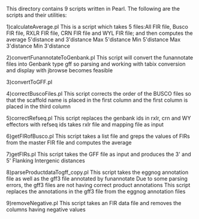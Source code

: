 This directory contains 9 scripts written in Pearl.
The following are the scripts and their utilities:

1)calculateAverage.pl 
This is a script which takes 5 files:All FIR file, Busco FIR file, RXLR FIR file, CRN FIR file and WYL FIR file; and then computes the average 5'distance and 3'distance Max 5'distance Min 5'distance Max 3'distance Min 3'distance

2)convertFunannotateToGenbank.pl
This script will convert the funannotate files into Genbank type gff so parsing and working with tabix conversion and display with jbrowse becomes feasible

3)convertToGFF.pl

4)correctBuscoFiles.pl
This script corrects the order of the BUSCO files so that the scaffold name is placed in the first column and the first column is placed in the third column

5)correctRefseq.pl
This script  replaces the genbank ids in rxlr, crn and WY effectors with refseq ids takes rxlr file and mapping file as input

6)getFIRofBusco.pl
This script takes a list file and greps the values of FIRs from the master FIR file and computes the average

7)getFIRs.pl
This script takes the GFF file as input and produces the 3' and 5' Flanking Intergenic distances

8)parseProductdataTogff_copy.pl
This script takes the eggnog annotation file as well as the gff3 file annotated by funannotate
Due to some parsing errors, the gff3 files are not having correct product annotations
This script replaces the annotations in the gff3 file from the eggnog annotation files

9)removeNegative.pl
This script takes an FIR data file and removes the columns having negative values
